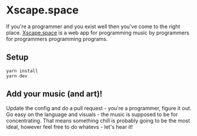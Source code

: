 # Xscape.space

If you're a programmer and you exist well then you've come to the right place. [Xscape.space](xscape.space) is a web app for programming music by programmers for programmers programming programs. 

## Setup
```
yarn install
yarn dev
```
## Add your music (and art)!
Update the config and do a pull request - you're a programmer, figure it out. Go easy on the language and visuals - the music is supposed to be for concentrating. That means something chill is probably going to be the most ideal, however feel free to do whatevs - let's hear it!
